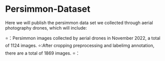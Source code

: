 # Persimmon-Dataset
Here we will publish the persimmon data set we collected through aerial photography drones, which will include:

⭐：Persimmon images collected by aerial drones in November 2022, a total of 1124 images.
⭐:After cropping preprocessing and labelimg annotation, there are a total of 1869 images.
⭐：
